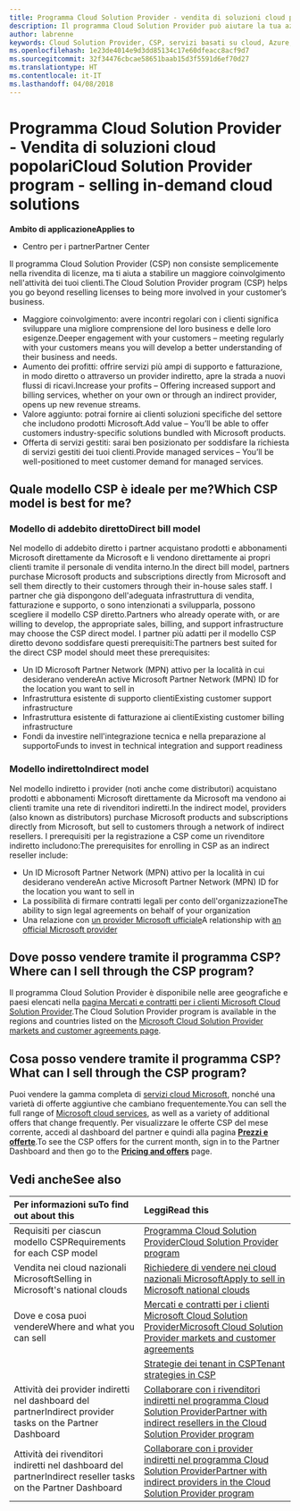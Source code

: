 ```yaml
---
title: Programma Cloud Solution Provider - vendita di soluzioni cloud popolari | Centro per i partner
description: Il programma Cloud Solution Provider può aiutare la tua azienda ad acquisire nuovi clienti e nuove competenze.
author: labrenne
keywords: Cloud Solution Provider, CSP, servizi basati su cloud, Azure, Office 365, Dynamics, partner CSP, vendere in CSP, partner diretto, partner CSP diretto, rivenditore CSP indiretto, CSP diretto, CSP indiretto, modello diretto, modello indiretto, rivenditore indiretto, provider indiretto, provider, server di distribuzione, programma cloud solution provider
ms.openlocfilehash: 1e23de4014e9d3dd85134c17e60dfeacc8acf9d7
ms.sourcegitcommit: 32f34476cbcae58651baab15d3f5591d6ef70d27
ms.translationtype: HT
ms.contentlocale: it-IT
ms.lasthandoff: 04/08/2018
---
```

# <a name="cloud-solution-provider-program---selling-in-demand-cloud-solutions"></a><span data-ttu-id="be0c0-104">Programma Cloud Solution Provider - Vendita di soluzioni cloud popolari</span><span class="sxs-lookup"><span data-stu-id="be0c0-104">Cloud Solution Provider program - selling in-demand cloud solutions</span></span> 

**<span data-ttu-id="be0c0-105">Ambito di applicazione</span><span class="sxs-lookup"><span data-stu-id="be0c0-105">Applies to</span></span>**

-  <span data-ttu-id="be0c0-106">Centro per i partner</span><span class="sxs-lookup"><span data-stu-id="be0c0-106">Partner Center</span></span>

<span data-ttu-id="be0c0-107">Il programma Cloud Solution Provider (CSP) non consiste semplicemente nella rivendita di licenze, ma ti aiuta a stabilire un maggiore coinvolgimento nell'attività dei tuoi clienti.</span><span class="sxs-lookup"><span data-stu-id="be0c0-107">The Cloud Solution Provider program (CSP) helps you go beyond reselling licenses to being more involved in your customer’s business.</span></span>
 
- <span data-ttu-id="be0c0-108">Maggiore coinvolgimento: avere incontri regolari con i clienti significa sviluppare una migliore comprensione del loro business e delle loro esigenze.</span><span class="sxs-lookup"><span data-stu-id="be0c0-108">Deeper engagement with your customers – meeting regularly with your customers means you will develop a better understanding of their business and needs.</span></span>
- <span data-ttu-id="be0c0-109">Aumento dei profitti: offrire servizi più ampi di supporto e fatturazione, in modo diretto o attraverso un provider indiretto, apre la strada a nuovi flussi di ricavi.</span><span class="sxs-lookup"><span data-stu-id="be0c0-109">Increase your profits – Offering increased support and billing services, whether on your own or through an indirect provider, opens up new revenue streams.</span></span>  
- <span data-ttu-id="be0c0-110">Valore aggiunto: potrai fornire ai clienti soluzioni specifiche del settore che includono prodotti Microsoft.</span><span class="sxs-lookup"><span data-stu-id="be0c0-110">Add value – You’ll be able to offer customers industry-specific solutions bundled with Microsoft products.</span></span>
- <span data-ttu-id="be0c0-111">Offerta di servizi gestiti: sarai ben posizionato per soddisfare la richiesta di servizi gestiti dei tuoi clienti.</span><span class="sxs-lookup"><span data-stu-id="be0c0-111">Provide managed services – You’ll be well-positioned to meet customer demand for managed services.</span></span> 

## <a name="which-csp-model-is-best-for-me"></a><span data-ttu-id="be0c0-112">Quale modello CSP è ideale per me?</span><span class="sxs-lookup"><span data-stu-id="be0c0-112">Which CSP model is best for me?</span></span>

### <a name="direct-bill-model"></a><span data-ttu-id="be0c0-113">Modello di addebito diretto</span><span class="sxs-lookup"><span data-stu-id="be0c0-113">Direct bill model</span></span>

 <span data-ttu-id="be0c0-114">Nel modello di addebito diretto i partner acquistano prodotti e abbonamenti Microsoft direttamente da Microsoft e li vendono direttamente ai propri clienti tramite il personale di vendita interno.</span><span class="sxs-lookup"><span data-stu-id="be0c0-114">In the direct bill model, partners purchase Microsoft products and subscriptions directly from Microsoft and sell them directly to their customers through their in-house sales staff.</span></span> <span data-ttu-id="be0c0-115">I partner che già dispongono dell'adeguata infrastruttura di vendita, fatturazione e supporto, o sono intenzionati a svilupparla, possono scegliere il modello CSP diretto.</span><span class="sxs-lookup"><span data-stu-id="be0c0-115">Partners who already operate with, or are willing to develop, the appropriate sales, billing, and support infrastructure may choose the CSP direct model.</span></span> <span data-ttu-id="be0c0-116">I partner più adatti per il modello CSP diretto devono soddisfare questi prerequisiti:</span><span class="sxs-lookup"><span data-stu-id="be0c0-116">The partners best suited for the direct CSP model should meet these prerequisites:</span></span>
- <span data-ttu-id="be0c0-117">Un ID Microsoft Partner Network (MPN) attivo per la località in cui desiderano vendere</span><span class="sxs-lookup"><span data-stu-id="be0c0-117">An active Microsoft Partner Network (MPN) ID for the location you want to sell in</span></span>
- <span data-ttu-id="be0c0-118">Infrastruttura esistente di supporto clienti</span><span class="sxs-lookup"><span data-stu-id="be0c0-118">Existing customer support infrastructure</span></span>
- <span data-ttu-id="be0c0-119">Infrastruttura esistente di fatturazione ai clienti</span><span class="sxs-lookup"><span data-stu-id="be0c0-119">Existing customer billing infrastructure</span></span>
- <span data-ttu-id="be0c0-120">Fondi da investire nell'integrazione tecnica e nella preparazione al supporto</span><span class="sxs-lookup"><span data-stu-id="be0c0-120">Funds to invest in technical integration and support readiness</span></span>


### <a name="indirect-model"></a><span data-ttu-id="be0c0-121">Modello indiretto</span><span class="sxs-lookup"><span data-stu-id="be0c0-121">Indirect model</span></span>

<span data-ttu-id="be0c0-122">Nel modello indiretto i provider (noti anche come distributori) acquistano prodotti e abbonamenti Microsoft direttamente da Microsoft ma vendono ai clienti tramite una rete di rivenditori indiretti.</span><span class="sxs-lookup"><span data-stu-id="be0c0-122">In the indirect model, providers (also known as distributors) purchase Microsoft products and subscriptions directly from Microsoft, but sell to customers through a network of indirect resellers.</span></span> <span data-ttu-id="be0c0-123">I prerequisiti per la registrazione a CSP come un rivenditore indiretto includono:</span><span class="sxs-lookup"><span data-stu-id="be0c0-123">The prerequisites for enrolling in CSP as an indirect reseller include:</span></span>

- <span data-ttu-id="be0c0-124">Un ID Microsoft Partner Network (MPN) attivo per la località in cui desiderano vendere</span><span class="sxs-lookup"><span data-stu-id="be0c0-124">An active Microsoft Partner Network (MPN) ID for the location you want to sell in</span></span>
- <span data-ttu-id="be0c0-125">La possibilità di firmare contratti legali per conto dell'organizzazione</span><span class="sxs-lookup"><span data-stu-id="be0c0-125">The ability to sign legal agreements on behalf of your organization</span></span>
- <span data-ttu-id="be0c0-126">Una relazione con [un provider Microsoft ufficiale](https://partnercenter.microsoft.com/partner/find-a-provider)</span><span class="sxs-lookup"><span data-stu-id="be0c0-126">A relationship with [an official Microsoft provider](https://partnercenter.microsoft.com/partner/find-a-provider)</span></span>


## <a name="where-can-i-sell-through-the-csp-program"></a><span data-ttu-id="be0c0-127">Dove posso vendere tramite il programma CSP?</span><span class="sxs-lookup"><span data-stu-id="be0c0-127">Where can I sell through the CSP program?</span></span>

<span data-ttu-id="be0c0-128">Il programma Cloud Solution Provider è disponibile nelle aree geografiche e paesi elencati nella [pagina Mercati e contratti per i clienti Microsoft Cloud Solution Provider](agreements.md).</span><span class="sxs-lookup"><span data-stu-id="be0c0-128">The Cloud Solution Provider program is available in the regions and countries listed on the [Microsoft Cloud Solution Provider markets and customer agreements page](agreements.md).</span></span>  

## <a name="what-can-i-sell-through-the-csp-program"></a><span data-ttu-id="be0c0-129">Cosa posso vendere tramite il programma CSP?</span><span class="sxs-lookup"><span data-stu-id="be0c0-129">What can I sell through the CSP program?</span></span>

<span data-ttu-id="be0c0-130">Puoi vendere la gamma completa di [servizi cloud Microsoft](https://partner.microsoft.com/cloud-solution-provider/products-and-services), nonché una varietà di offerte aggiuntive che cambiano frequentemente.</span><span class="sxs-lookup"><span data-stu-id="be0c0-130">You can sell the full range of [Microsoft cloud services](https://partner.microsoft.com/cloud-solution-provider/products-and-services), as well as a variety of additional offers that change frequently.</span></span> <span data-ttu-id="be0c0-131">Per visualizzare le offerte CSP del mese corrente, accedi al dashboard del partner e quindi alla pagina [**Prezzi e offerte**](https://partnercenter.microsoft.com/pcv/sales).</span><span class="sxs-lookup"><span data-stu-id="be0c0-131">To see the CSP offers for the current month, sign in to the Partner Dashboard and then go to the [**Pricing and offers**](https://partnercenter.microsoft.com/pcv/sales) page.</span></span>

## <a name="see-also"></a><span data-ttu-id="be0c0-132">Vedi anche</span><span class="sxs-lookup"><span data-stu-id="be0c0-132">See also</span></span> 


|**<span data-ttu-id="be0c0-133">Per informazioni su</span><span class="sxs-lookup"><span data-stu-id="be0c0-133">To find out about this</span></span>**   |**<span data-ttu-id="be0c0-134">Leggi</span><span class="sxs-lookup"><span data-stu-id="be0c0-134">Read this</span></span>**   |
|:---------------------------|:--------------------|
|<span data-ttu-id="be0c0-135">Requisiti per ciascun modello CSP</span><span class="sxs-lookup"><span data-stu-id="be0c0-135">Requirements for each CSP model</span></span>   | [<span data-ttu-id="be0c0-136">Programma Cloud Solution Provider</span><span class="sxs-lookup"><span data-stu-id="be0c0-136">Cloud Solution Provider program</span></span>](https://partnercenter.microsoft.com/partner/cloud-solution-provider)|
|<span data-ttu-id="be0c0-137">Vendita nei cloud nazionali Microsoft</span><span class="sxs-lookup"><span data-stu-id="be0c0-137">Selling in Microsoft's national clouds</span></span>   | [<span data-ttu-id="be0c0-138">Richiedere di vendere nei cloud nazionali Microsoft</span><span class="sxs-lookup"><span data-stu-id="be0c0-138">Apply to sell in Microsoft national clouds</span></span>](csp-national-clouds-overview.md)|
|<span data-ttu-id="be0c0-139">Dove e cosa puoi vendere</span><span class="sxs-lookup"><span data-stu-id="be0c0-139">Where and what you can sell</span></span>   |[<span data-ttu-id="be0c0-140">Mercati e contratti per i clienti Microsoft Cloud Solution Provider</span><span class="sxs-lookup"><span data-stu-id="be0c0-140">Microsoft Cloud Solution Provider markets and customer agreements</span></span>](agreements.md)|
|  | [<span data-ttu-id="be0c0-141">Strategie dei tenant in CSP</span><span class="sxs-lookup"><span data-stu-id="be0c0-141">Tenant strategies in CSP</span></span>](regional-authorization-overview.md)
|<span data-ttu-id="be0c0-142">Attività dei provider indiretti nel dashboard del partner</span><span class="sxs-lookup"><span data-stu-id="be0c0-142">Indirect provider tasks on the Partner Dashboard</span></span>  |[<span data-ttu-id="be0c0-143">Collaborare con i rivenditori indiretti nel programma Cloud Solution Provider</span><span class="sxs-lookup"><span data-stu-id="be0c0-143">Partner with indirect resellers in the Cloud Solution Provider program</span></span>](indirect-provider-tasks-in-partner-center.md)|
|<span data-ttu-id="be0c0-144">Attività dei rivenditori indiretti nel dashboard del partner</span><span class="sxs-lookup"><span data-stu-id="be0c0-144">Indirect reseller tasks on the Partner Dashboard</span></span>   |[<span data-ttu-id="be0c0-145">Collaborare con i provider indiretti nel programma Cloud Solution Provider</span><span class="sxs-lookup"><span data-stu-id="be0c0-145">Partner with indirect providers in the Cloud Solution Provider program</span></span>](indirect-reseller-tasks-in-partner-center.md)|
